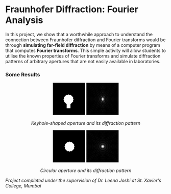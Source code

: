 # Fraunhofer Diffraction: Fourier Analysis

In this project, we show that a worthwhile approach to understand the connection between Fraunhofer diffraction and Fourier transforms would be through **simulating far-field diffraction** by means of a computer program that computes **Fourier transforms**. This simple activity will allow students to utilise the known properties of Fourier transforms and simulate diffraction patterns of arbitrary apertures that are not easily available in laboratories.


### Some Results 
<p align="middle">
  <img src="images/keyhole aperture.png" width="20%"> <img src="images/keyhole.png" width="20%">
</p>
<p align="middle">
<em>Keyhole-shaped aperture and its diffraction pattern</em>
</p>

<p align="middle">
  <img src="images/circle aperture.png" width="20%"> <img src="images/circle.png" width="20%">
</p>
<p align="middle">
<em>Circular aperture and its diffraction pattern</em>
</p>


<em> Project completed under the supervision of Dr. Leena Joshi at St. Xavier's College, Mumbai <em>



